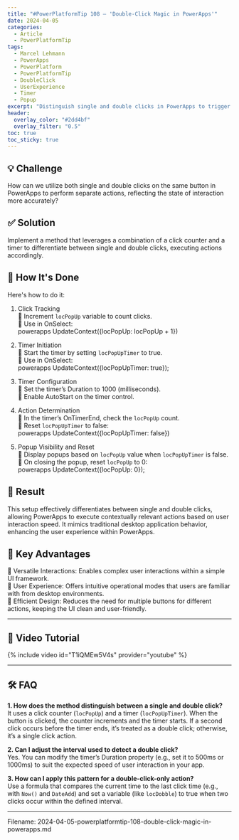 ```yaml
---
title: "#PowerPlatformTip 108 – 'Double-Click Magic in PowerApps'"
date: 2024-04-05
categories:
  - Article
  - PowerPlatformTip
tags:
  - Marcel Lehmann
  - PowerApps
  - PowerPlatform
  - PowerPlatformTip
  - DoubleClick
  - UserExperience
  - Timer
  - Popup
excerpt: "Distinguish single and double clicks in PowerApps to trigger different functionalities, bringing desktop-like efficiency without clutter."
header:
  overlay_color: "#2dd4bf"
  overlay_filter: "0.5"
toc: true
toc_sticky: true
---
```


## 💡 Challenge
How can we utilize both single and double clicks on the same button in PowerApps to perform separate actions, reflecting the state of interaction more accurately?

## ✅ Solution
Implement a method that leverages a combination of a click counter and a timer to differentiate between single and double clicks, executing actions accordingly.

## 🔧 How It's Done
Here's how to do it:
1. Click Tracking  
   🔸 Increment `locPopUp` variable to count clicks.  
   🔸 Use in OnSelect:  
   powerapps
   UpdateContext({locPopUp: locPopUp + 1})
   
2. Timer Initiation  
   🔸 Start the timer by setting `locPopUpTimer` to true.  
   🔸 Use in OnSelect:  
   powerapps
   UpdateContext({locPopUpTimer: true});
   
3. Timer Configuration  
   🔸 Set the timer’s Duration to 1000 (milliseconds).  
   🔸 Enable AutoStart on the timer control.  
4. Action Determination  
   🔸 In the timer’s OnTimerEnd, check the `locPopUp` count.  
   🔸 Reset `locPopUpTimer` to false:  
   powerapps
   UpdateContext({locPopUpTimer: false})
   
5. Popup Visibility and Reset  
   🔸 Display popups based on `locPopUp` value when `locPopUpTimer` is false.  
   🔸 On closing the popup, reset `locPopUp` to 0:  
   powerapps
   UpdateContext({locPopUp: 0});
   

## 🎉 Result
This setup effectively differentiates between single and double clicks, allowing PowerApps to execute contextually relevant actions based on user interaction speed. It mimics traditional desktop application behavior, enhancing the user experience within PowerApps.

## 🌟 Key Advantages
🔸 Versatile Interactions: Enables complex user interactions within a simple UI framework.  
🔸 User Experience: Offers intuitive operational modes that users are familiar with from desktop environments.  
🔸 Efficient Design: Reduces the need for multiple buttons for different actions, keeping the UI clean and user-friendly.

---

## 🎥 Video Tutorial
{% include video id="T1iQMEw5V4s" provider="youtube" %}

---

## 🛠️ FAQ
**1. How does the method distinguish between a single and double click?**  
It uses a click counter (`locPopUp`) and a timer (`locPopUpTimer`). When the button is clicked, the counter increments and the timer starts. If a second click occurs before the timer ends, it’s treated as a double click; otherwise, it’s a single click action.

**2. Can I adjust the interval used to detect a double click?**  
Yes. You can modify the timer’s Duration property (e.g., set it to 500ms or 1000ms) to suit the expected speed of user interaction in your app.

**3. How can I apply this pattern for a double-click-only action?**  
Use a formula that compares the current time to the last click time (e.g., with `Now()` and `DateAdd`) and set a variable (like `locDobble`) to true when two clicks occur within the defined interval.

---

Filename: 2024-04-05-powerplatformtip-108-double-click-magic-in-powerapps.md